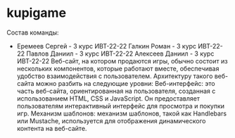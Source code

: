 # kupigame
Состав команды:
+    Еремеев Сергей - 3 курс ИВТ-22-22 Галкин Роман - 3 курс ИВТ-22-22 Павлов Даниил - 3 курс ИВТ-22-22 Алексеев Даниил - 3 курс ИВТ-22-22
Веб-сайт, на котором продаются игры, обычно состоит из нескольких компонентов, которые работают вместе, обеспечивая удобство взаимодействия с пользователем. Архитектуру такого веб-сайта можно разбить на следующие уровни:
Веб-интерфейс: это часть веб-сайта, ориентированная на пользователя, созданная с использованием HTML, CSS и JavaScript. Он предоставляет пользователям интерактивный интерфейс для просмотра и покупки игр. Механизм шаблонов: механизм шаблонов, такой как Handlebars или Mustache, используется для отображения динамического контента на веб-сайте.
